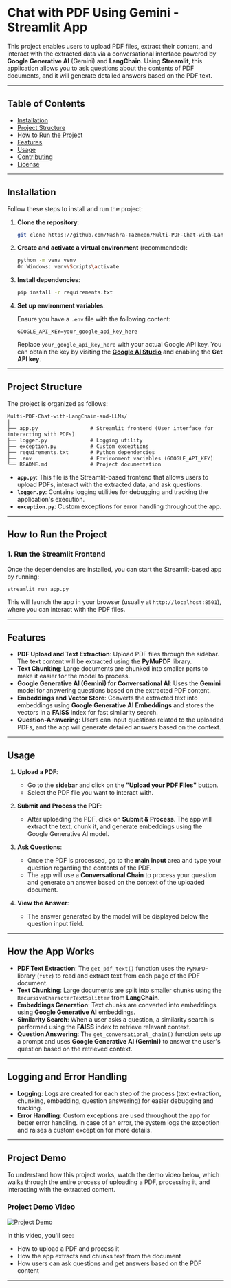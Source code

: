 # **Chat with PDF Using Gemini - Streamlit App**

This project enables users to upload PDF files, extract their content, and interact with the extracted data via a conversational interface powered by **Google Generative AI** (Gemini) and **LangChain**. Using **Streamlit**, this application allows you to ask questions about the contents of PDF documents, and it will generate detailed answers based on the PDF text.

---

## **Table of Contents**

- [Installation](#installation)
- [Project Structure](#project-structure)
- [How to Run the Project](#how-to-run-the-project)
- [Features](#features)
- [Usage](#usage)
- [Contributing](#contributing)
- [License](#license)

---

## **Installation**

Follow these steps to install and run the project:

1. **Clone the repository**:

    ```bash
    git clone https://github.com/Nashra-Tazmeen/Multi-PDF-Chat-with-LangChain-and-LLMs.git
   
    ```

2. **Create and activate a virtual environment** (recommended):

    ```bash
    python -m venv venv
    On Windows: venv\Scripts\activate
    ```

3. **Install dependencies**:

    ```bash
    pip install -r requirements.txt
    ```

4. **Set up environment variables**:

    Ensure you have a `.env` file with the following content:

    ```
    GOOGLE_API_KEY=your_google_api_key_here
    ```

    Replace `your_google_api_key_here` with your actual Google API key. You can obtain the key by visiting the [**Google AI Studio**](https://aistudio.google.com/app/prompts/new_chat) and enabling the **Get API key**.

---

## **Project Structure**

The project is organized as follows:

```
Multi-PDF-Chat-with-LangChain-and-LLMs/
│
├── app.py                 # Streamlit frontend (User interface for interacting with PDFs)
├── logger.py              # Logging utility
├── exception.py           # Custom exceptions
├── requirements.txt       # Python dependencies
├── .env                   # Environment variables (GOOGLE_API_KEY)
└── README.md              # Project documentation
```

- **`app.py`**: This file is the Streamlit-based frontend that allows users to upload PDFs, interact with the extracted data, and ask questions.
- **`logger.py`**: Contains logging utilities for debugging and tracking the application's execution.
- **`exception.py`**: Custom exceptions for error handling throughout the app.

---

## **How to Run the Project**

### 1. **Run the Streamlit Frontend**

Once the dependencies are installed, you can start the Streamlit-based app by running:

```bash
streamlit run app.py
```

This will launch the app in your browser (usually at `http://localhost:8501`), where you can interact with the PDF files.

---

## **Features**

- **PDF Upload and Text Extraction**: Upload PDF files through the sidebar. The text content will be extracted using the **PyMuPDF** library.
- **Text Chunking**: Large documents are chunked into smaller parts to make it easier for the model to process.
- **Google Generative AI (Gemini) for Conversational AI**: Uses the **Gemini** model for answering questions based on the extracted PDF content.
- **Embeddings and Vector Store**: Converts the extracted text into embeddings using **Google Generative AI Embeddings** and stores the vectors in a **FAISS** index for fast similarity search.
- **Question-Answering**: Users can input questions related to the uploaded PDFs, and the app will generate detailed answers based on the context.

---

## **Usage**

1. **Upload a PDF**:
   - Go to the **sidebar** and click on the **"Upload your PDF Files"** button.
   - Select the PDF file you want to interact with.

2. **Submit and Process the PDF**:
   - After uploading the PDF, click on **Submit & Process**. The app will extract the text, chunk it, and generate embeddings using the Google Generative AI model.

3. **Ask Questions**:
   - Once the PDF is processed, go to the **main input** area and type your question regarding the contents of the PDF.
   - The app will use a **Conversational Chain** to process your question and generate an answer based on the context of the uploaded document.

4. **View the Answer**:
   - The answer generated by the model will be displayed below the question input field.

---

## **How the App Works**

- **PDF Text Extraction**: The `get_pdf_text()` function uses the `PyMuPDF` library (`fitz`) to read and extract text from each page of the PDF document.
- **Text Chunking**: Large documents are split into smaller chunks using the `RecursiveCharacterTextSplitter` from **LangChain**.
- **Embeddings Generation**: Text chunks are converted into embeddings using **Google Generative AI** embeddings.
- **Similarity Search**: When a user asks a question, a similarity search is performed using the **FAISS** index to retrieve relevant context.
- **Question Answering**: The `get_conversational_chain()` function sets up a prompt and uses **Google Generative AI (Gemini)** to answer the user's question based on the retrieved context.

---

## **Logging and Error Handling**

- **Logging**: Logs are created for each step of the process (text extraction, chunking, embedding, question answering) for easier debugging and tracking.
- **Error Handling**: Custom exceptions are used throughout the app for better error handling. In case of an error, the system logs the exception and raises a custom exception for more details.

---

## **Project Demo**

To understand how this project works, watch the demo video below, which walks through the entire process of uploading a PDF, processing it, and interacting with the extracted content.

### **Project Demo Video**

[![Project Demo](https://img.youtube.com/vi/Z83Y36jqufg/0.jpg)]()

In this video, you'll see:
- How to upload a PDF and process it
- How the app extracts and chunks text from the document
- How users can ask questions and get answers based on the PDF content

---


